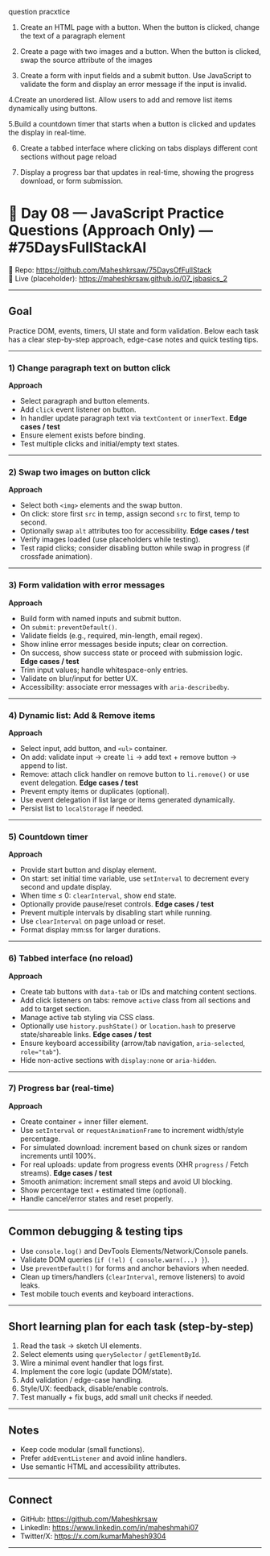 question pracxtice 
1. Create an HTML page with a button. When the button is clicked, change the text of a paragraph element
2. Create a page with two images and a button. When the button is clicked, swap the source attribute of the images


3. Create a form with input fields and a submit button. Use JavaScript to validate the form and display an error message if the input is invalid.

4.Create an unordered list. Allow users to add and remove list items dynamically using buttons.

5.Build a countdown timer that starts when a button is clicked and updates the display in real-time.

6. Create a tabbed interface where clicking on tabs displays different cont sections without page reload

7. Display a progress bar that updates in real-time, showing the progress download, or form submission.

# 🚀 Day 08 — JavaScript Practice Questions (Approach Only) — #75DaysFullStackAI

📁 Repo: https://github.com/Maheshkrsaw/75DaysOfFullStack  
🔗 Live (placeholder): https://maheshkrsaw.github.io/07_jsbasics_2

---

## Goal
Practice DOM, events, timers, UI state and form validation. Below each task has a clear step-by-step approach, edge-case notes and quick testing tips.

---

### 1) Change paragraph text on button click
**Approach**
- Select paragraph and button elements.
- Add `click` event listener on button.
- In handler update paragraph text via `textContent` or `innerText`.
**Edge cases / test**
- Ensure element exists before binding.
- Test multiple clicks and initial/empty text states.

---

### 2) Swap two images on button click
**Approach**
- Select both `<img>` elements and the swap button.
- On click: store first `src` in temp, assign second `src` to first, temp to second.
- Optionally swap `alt` attributes too for accessibility.
**Edge cases / test**
- Verify images loaded (use placeholders while testing).
- Test rapid clicks; consider disabling button while swap in progress (if crossfade animation).

---

### 3) Form validation with error messages
**Approach**
- Build form with named inputs and submit button.
- On `submit`: `preventDefault()`.
- Validate fields (e.g., required, min-length, email regex).
- Show inline error messages beside inputs; clear on correction.
- On success, show success state or proceed with submission logic.
**Edge cases / test**
- Trim input values; handle whitespace-only entries.
- Validate on blur/input for better UX.
- Accessibility: associate error messages with `aria-describedby`.

---

### 4) Dynamic list: Add & Remove items
**Approach**
- Select input, add button, and `<ul>` container.
- On add: validate input → create `li` → add text + remove button → append to list.
- Remove: attach click handler on remove button to `li.remove()` or use event delegation.
**Edge cases / test**
- Prevent empty items or duplicates (optional).
- Use event delegation if list large or items generated dynamically.
- Persist list to `localStorage` if needed.

---

### 5) Countdown timer
**Approach**
- Provide start button and display element.
- On start: set initial time variable, use `setInterval` to decrement every second and update display.
- When time ≤ 0: `clearInterval`, show end state.
- Optionally provide pause/reset controls.
**Edge cases / test**
- Prevent multiple intervals by disabling start while running.
- Use `clearInterval` on page unload or reset.
- Format display mm:ss for larger durations.

---

### 6) Tabbed interface (no reload)
**Approach**
- Create tab buttons with `data-tab` or IDs and matching content sections.
- Add click listeners on tabs: remove `active` class from all sections and add to target section.
- Manage active tab styling via CSS class.
- Optionally use `history.pushState()` or `location.hash` to preserve state/shareable links.
**Edge cases / test**
- Ensure keyboard accessibility (arrow/tab navigation, `aria-selected`, `role="tab"`).
- Hide non-active sections with `display:none` or `aria-hidden`.

---

### 7) Progress bar (real-time)
**Approach**
- Create container + inner filler element.
- Use `setInterval` or `requestAnimationFrame` to increment width/style percentage.
- For simulated download: increment based on chunk sizes or random increments until 100%.
- For real uploads: update from progress events (XHR `progress` / Fetch streams).
**Edge cases / test**
- Smooth animation: increment small steps and avoid UI blocking.
- Show percentage text + estimated time (optional).
- Handle cancel/error states and reset properly.

---

## Common debugging & testing tips
- Use `console.log()` and DevTools Elements/Network/Console panels.  
- Validate DOM queries (`if (!el) { console.warn(...) }`).  
- Use `preventDefault()` for forms and anchor behaviors when needed.  
- Clean up timers/handlers (`clearInterval`, remove listeners) to avoid leaks.  
- Test mobile touch events and keyboard interactions.

---

## Short learning plan for each task (step-by-step)
1. Read the task → sketch UI elements.  
2. Select elements using `querySelector` / `getElementById`.  
3. Wire a minimal event handler that logs first.  
4. Implement the core logic (update DOM/state).  
5. Add validation / edge-case handling.  
6. Style/UX: feedback, disable/enable controls.  
7. Test manually + fix bugs, add small unit checks if needed.

---

## Notes
- Keep code modular (small functions).  
- Prefer `addEventListener` and avoid inline handlers.  
- Use semantic HTML and accessibility attributes.

---

## Connect
- GitHub: https://github.com/Maheshkrsaw  
- LinkedIn: https://www.linkedin.com/in/maheshmahi07  
- Twitter/X: https://x.com/kumarMahesh9304

---
